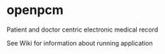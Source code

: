 # openpcm
Patient and doctor centric electronic medical record

See Wiki for information about running application
